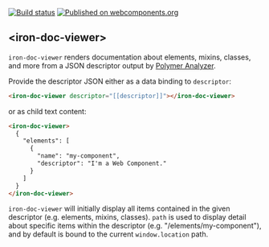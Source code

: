 [![Build status](https://travis-ci.org/PolymerElements/iron-doc-viewer.svg?branch=master)](https://travis-ci.org/PolymerElements/iron-doc-viewer)
[![Published on webcomponents.org](https://img.shields.io/badge/webcomponents.org-published-blue.svg)](https://beta.webcomponents.org/element/PolymerElements/iron-doc-viewer)

## &lt;iron-doc-viewer&gt;

`iron-doc-viewer` renders documentation about elements, mixins, classes, and
more from a JSON descriptor output by
[Polymer Analyzer](https://github.com/Polymer/polymer-analyzer).

Provide the descriptor JSON either as a data binding to `descriptor`:

```html
<iron-doc-viewer descriptor="[[descriptor]]"></iron-doc-viewer>
```

or as child text content:
```html
<iron-doc-viewer>
  {
    "elements": [
      {
        "name": "my-component",
        "descriptor": "I'm a Web Component."
      }
    ]
  }
</iron-doc-viewer>
```

`iron-doc-viewer` will initially display all items contained in the given
descriptor (e.g. elements, mixins, classes). `path` is used to display detail
about specific items within the descriptor (e.g. "/elements/my-component"), and
by default is bound to the current `window.location` path.
